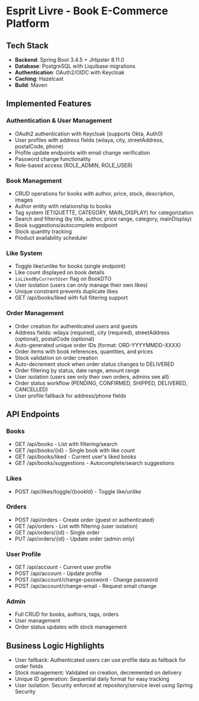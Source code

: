 # Esprit Livre - Book E-Commerce Platform

## Tech Stack
- **Backend**: Spring Boot 3.4.5 + JHipster 8.11.0
- **Database**: PostgreSQL with Liquibase migrations
- **Authentication**: OAuth2/OIDC with Keycloak
- **Caching**: Hazelcast
- **Build**: Maven

## Implemented Features

### Authentication & User Management
- OAuth2 authentication with Keycloak (supports Okta, Auth0)
- User profiles with address fields (wilaya, city, streetAddress, postalCode, phone)
- Profile update endpoints with email change verification
- Password change functionality
- Role-based access (ROLE_ADMIN, ROLE_USER)

### Book Management
- CRUD operations for books with author, price, stock, description, images
- Author entity with relationship to books
- Tag system (ETIQUETTE, CATEGORY, MAIN_DISPLAY) for categorization
- Search and filtering (by title, author, price range, category, mainDisplay)
- Book suggestions/autocomplete endpoint
- Stock quantity tracking
- Product availability scheduler

### Like System
- Toggle like/unlike for books (single endpoint)
- Like count displayed on book details
- `isLikedByCurrentUser` flag on BookDTO
- User isolation (users can only manage their own likes)
- Unique constraint prevents duplicate likes
- GET /api/books/liked with full filtering support

### Order Management
- Order creation for authenticated users and guests
- Address fields: wilaya (required), city (required), streetAddress (optional), postalCode (optional)
- Auto-generated unique order IDs (format: ORD-YYYYMMDD-XXXX)
- Order items with book references, quantities, and prices
- Stock validation on order creation
- Auto-decrement stock when order status changes to DELIVERED
- Order filtering by status, date range, amount range
- User isolation (users see only their own orders, admins see all)
- Order status workflow (PENDING, CONFIRMED, SHIPPED, DELIVERED, CANCELLED)
- User profile fallback for address/phone fields

## API Endpoints

### Books
- GET /api/books - List with filtering/search
- GET /api/books/{id} - Single book with like count
- GET /api/books/liked - Current user's liked books
- GET /api/books/suggestions - Autocomplete/search suggestions

### Likes
- POST /api/likes/toggle/{bookId} - Toggle like/unlike

### Orders
- POST /api/orders - Create order (guest or authenticated)
- GET /api/orders - List with filtering (user isolation)
- GET /api/orders/{id} - Single order
- PUT /api/orders/{id} - Update order (admin only)

### User Profile
- GET /api/account - Current user profile
- POST /api/account - Update profile
- POST /api/account/change-password - Change password
- POST /api/account/change-email - Request email change

### Admin
- Full CRUD for books, authors, tags, orders
- User management
- Order status updates with stock management

## Business Logic Highlights
- User fallback: Authenticated users can use profile data as fallback for order fields
- Stock management: Validated on creation, decremented on delivery
- Unique ID generation: Sequential daily format for easy tracking
- User isolation: Security enforced at repository/service level using Spring Security
